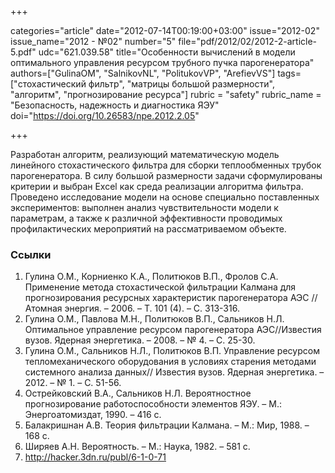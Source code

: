 +++

categories="article"
date="2012-07-14T00:19:00+03:00"
issue="2012-02"
issue_name="2012 - №02"
number="5"
file="pdf/2012/02/2012-2-article-5.pdf"
udc="621.039.58"
title="Особенности вычислений в модели оптимального управления ресурсом трубного пучка парогенератора"
authors=["GulinaOM", "SalnikovNL", "PolitukovVP", "ArefievVS"]
tags=["стохастический фильтр", "матрицы большой размерности", "алгоритм", "прогнозирование ресурса"]
rubric = "safety"
rubric_name = "Безопасность, надежность и диагностика ЯЭУ"
doi="https://doi.org/10.26583/npe.2012.2.05"

+++

Разработан алгоритм, реализующий математическую модель линейного стохастического фильтра для сборки теплообменных трубок парогенератора. В силу большой размерности задачи сформулированы критерии и выбран Excel как среда реализации алгоритма фильтра. Проведено исследование модели на основе специально поставленных экспериментов: выполнен анализ чувствительности модели к параметрам, а также к различной эффективности проводимых профилактических мероприятий на рассматриваемом объекте.

### Ссылки

1. Гулина О.М., Корниенко К.А., Политюков В.П., Фролов С.А. Применение метода стохастической фильтрации Калмана для прогнозирования ресурсных характеристик парогенератора АЭС //Атомная энергия. – 2006. – Т. 101 (4). – С. 313-316.
2. Гулина О.М., Павлова М.Н., Политюков В.П., Сальников Н.Л. Оптимальное управление ресурсом парогенератора АЭС//Известия вузов. Ядерная энергетика. – 2008. – № 4. – С. 25-30.
3. Гулина О.М., Сальников Н.Л., Политюков В.П. Управление ресурсом тепломеханического оборудования в условиях старения методами системного анализа данных// Известия вузов. Ядерная энергетика. – 2012. – № 1. – С. 51-56.
4. Острейковский В.А., Сальников Н.Л. Вероятностное прогнозирование работоспособности элементов ЯЭУ. – М.: Энергоатомиздат, 1990. – 416 с.
5. Балакришнан А.В. Теория фильтрации Калмана. – М.: Мир, 1988. – 168 с.
6. Ширяев А.Н. Вероятность. – М.: Наука, 1982. – 581 с.
7. http://hacker.3dn.ru/publ/6-1-0-71
